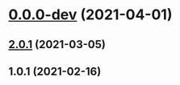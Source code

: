 # [0.0.0-dev](https://github.com/AlexRogalskiy/quotes/compare/v2.0.1...v0.0.0-dev) (2021-04-01)



## [2.0.1](https://github.com/AlexRogalskiy/quotes/compare/2.0.1...v2.0.1) (2021-03-05)



## 1.0.1 (2021-02-16)



